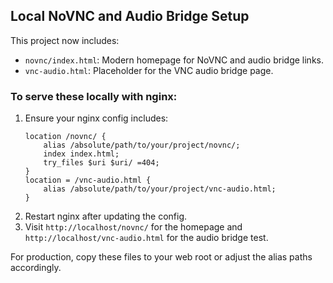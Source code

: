 ## Local NoVNC and Audio Bridge Setup

This project now includes:

- `novnc/index.html`: Modern homepage for NoVNC and audio bridge links.
- `vnc-audio.html`: Placeholder for the VNC audio bridge page.

### To serve these locally with nginx:

1. Ensure your nginx config includes:
    ```nginx
    location /novnc/ {
        alias /absolute/path/to/your/project/novnc/;
        index index.html;
        try_files $uri $uri/ =404;
    }
    location = /vnc-audio.html {
        alias /absolute/path/to/your/project/vnc-audio.html;
    }
    ```
2. Restart nginx after updating the config.
3. Visit `http://localhost/novnc/` for the homepage and `http://localhost/vnc-audio.html` for the audio bridge test.

For production, copy these files to your web root or adjust the alias paths accordingly.
